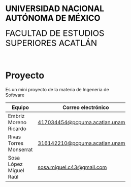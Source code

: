<div style="display: table;">
    <div style="width: 75%;float: left;margin: auto;padding: 50px 0px 50px 10px; float: left;">
        <span style="color: black;font-size: 25px;font-weight: bold;">UNIVERSIDAD NACIONAL AUTÓNOMA DE MÉXICO</span></br></br>
        <span style="color: black;font-size: 26px;">FACULTAD DE ESTUDIOS SUPERIORES ACATLÁN</span>
   

&nbsp;
# **Proyecto** 
Es un mini proyecto de la materia de Ingeneria de Software

|     Equipo             |    Correo electrónico            |
|------------------------|----------------------------------|
| Embriz Moreno Ricardo  | 417034454@pcpuma.acatlan.unam.mx | 
| Rivas Torres Monserrat | 316142210@pcpuma.acatlan.unam.mx | 
| Sosa López Miguel Raúl | sosa.miguel.c43@gmail.com        | 

